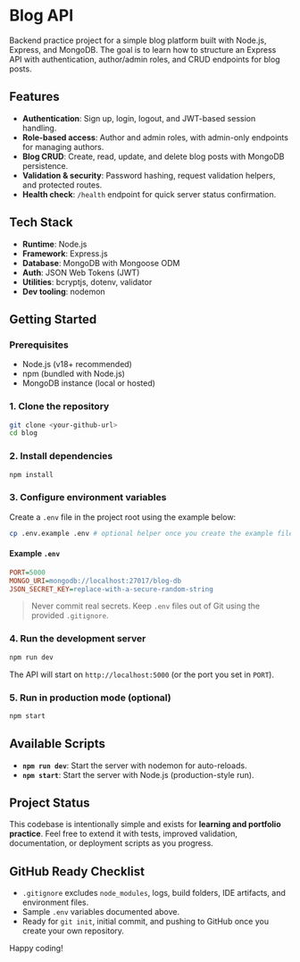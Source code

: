 # Blog API

Backend practice project for a simple blog platform built with Node.js, Express, and MongoDB. The goal is to learn how to structure an Express API with authentication, author/admin roles, and CRUD endpoints for blog posts.

## Features
- **Authentication**: Sign up, login, logout, and JWT-based session handling.
- **Role-based access**: Author and admin roles, with admin-only endpoints for managing authors.
- **Blog CRUD**: Create, read, update, and delete blog posts with MongoDB persistence.
- **Validation & security**: Password hashing, request validation helpers, and protected routes.
- **Health check**: `/health` endpoint for quick server status confirmation.

## Tech Stack
- **Runtime**: Node.js
- **Framework**: Express.js
- **Database**: MongoDB with Mongoose ODM
- **Auth**: JSON Web Tokens (JWT)
- **Utilities**: bcryptjs, dotenv, validator
- **Dev tooling**: nodemon

## Getting Started

### Prerequisites
- Node.js (v18+ recommended)
- npm (bundled with Node.js)
- MongoDB instance (local or hosted)

### 1. Clone the repository
```bash
git clone <your-github-url>
cd blog
```

### 2. Install dependencies
```bash
npm install
```

### 3. Configure environment variables
Create a `.env` file in the project root using the example below:
```bash
cp .env.example .env # optional helper once you create the example file
```

#### Example `.env`
```ini
PORT=5000
MONGO_URI=mongodb://localhost:27017/blog-db
JSON_SECRET_KEY=replace-with-a-secure-random-string
```
> Never commit real secrets. Keep `.env` files out of Git using the provided `.gitignore`.

### 4. Run the development server
```bash
npm run dev
```
The API will start on `http://localhost:5000` (or the port you set in `PORT`).

### 5. Run in production mode (optional)
```bash
npm start
```

## Available Scripts
- **`npm run dev`**: Start the server with nodemon for auto-reloads.
- **`npm start`**: Start the server with Node.js (production-style run).

## Project Status
This codebase is intentionally simple and exists for **learning and portfolio practice**. Feel free to extend it with tests, improved validation, documentation, or deployment scripts as you progress.

## GitHub Ready Checklist
- `.gitignore` excludes `node_modules`, logs, build folders, IDE artifacts, and environment files.
- Sample `.env` variables documented above.
- Ready for `git init`, initial commit, and pushing to GitHub once you create your own repository.

Happy coding!
